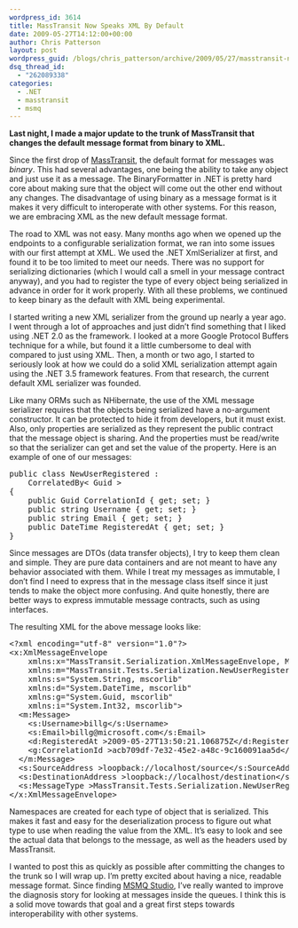 ```yaml
---
wordpress_id: 3614
title: MassTransit Now Speaks XML By Default
date: 2009-05-27T14:12:00+00:00
author: Chris Patterson
layout: post
wordpress_guid: /blogs/chris_patterson/archive/2009/05/27/masstransit-now-speaks-xml-by-default.aspx
dsq_thread_id:
  - "262089338"
categories:
  - .NET
  - masstransit
  - msmq
---
```

**Last night, I made a major update to the trunk of MassTransit that changes the default message format from binary to XML.** 

Since the first drop of [MassTransit](http://code.google.com/p/masstransit/), the default format for messages was _binary_. This had several advantages, one being the ability to take any object and just use it as a message. The BinaryFormatter in .NET is pretty hard core about making sure that the object will come out the other end without any changes. The disadvantage of using binary as a message format is it makes it very difficult to interoperate with other systems. For this reason, we are embracing XML as the new default message format. 

The road to XML was not easy. Many months ago when we opened up the endpoints to a configurable serialization format, we ran into some issues with our first attempt at XML. We used the .NET XmlSerializer at first, and found it to be too limited to meet our needs. There was no support for serializing dictionaries (which I would call a smell in your message contract anyway), and you had to register the type of every object being serialized in advance in order for it work properly. With all these problems, we continued to keep binary as the default with XML being experimental. 

I started writing a new XML serializer from the ground up nearly a year ago. I went through a lot of approaches and just didn&#8217;t find something that I liked using .NET 2.0 as the framework. I looked at a more Google Protocol Buffers technique for a while, but found it a little cumbersome to deal with compared to just using XML. Then, a month or two ago, I started to seriously look at how we could do a solid XML serialization attempt again using the .NET 3.5 framework features. From that research, the current default XML serializer was founded. 

Like many ORMs such as NHibernate, the use of the XML message serializer requires that the objects being serialized have a no-argument constructor. It can be protected to hide it from developers, but it must exist. Also, only properties are serialized as they represent the public contract that the message object is sharing. And the properties must be read/write so that the serializer can get and set the value of the property. Here is an example of one of our messages: 

<pre>public class NewUserRegistered : 
	CorrelatedBy&lt; Guid &gt;
{
	public Guid CorrelationId { get; set; }
	public string Username { get; set; }
	public string Email { get; set; }
	public DateTime RegisteredAt { get; set; }
}
</pre>

Since messages are DTOs (data transfer objects), I try to keep them clean and simple. They are pure data containers and are not meant to have any behavior associated with them. While I treat my messages as immutable, I don&#8217;t find I need to express that in the message class itself since it just tends to make the object more confusing. And quite honestly, there are better ways to express immutable message contracts, such as using interfaces. 

The resulting XML for the above message looks like: 

<pre>&lt;?xml encoding="utf-8" version="1.0"?&gt;
&lt;x:XmlMessageEnvelope 
	xmlns:x="MassTransit.Serialization.XmlMessageEnvelope, MassTransit"
	xmlns:m="MassTransit.Tests.Serialization.NewUserRegistered, MassTransit.Tests" 
	xmlns:s="System.String, mscorlib" 
	xmlns:d="System.DateTime, mscorlib" 
	xmlns:g="System.Guid, mscorlib" 
	xmlns:i="System.Int32, mscorlib"&gt;
  &lt;m:Message&gt;
    &lt;s:Username&gt;billg&lt;/s:Username&gt;
    &lt;s:Email&gt;billg@microsoft.com&lt;/s:Email&gt;
    &lt;d:RegisteredAt &gt;2009-05-27T13:50:21.106875Z&lt;/d:RegisteredAt&gt;
    &lt;g:CorrelationId &gt;acb709df-7e32-45e2-a48c-9c160091aa5d&lt;/g:CorrelationId&gt;
  &lt;/m:Message&gt;
  &lt;s:SourceAddress &gt;loopback://localhost/source&lt;/s:SourceAddress&gt;
  &lt;s:DestinationAddress &gt;loopback://localhost/destination&lt;/s:DestinationAddress&gt;
  &lt;s:MessageType &gt;MassTransit.Tests.Serialization.NewUserRegistered, MassTransit.Tests&lt;/s:MessageType&gt;
&lt;/x:XmlMessageEnvelope&gt;
</pre>

Namespaces are created for each type of object that is serialized. This makes it fast and easy for the deserialization process to figure out what type to use when reading the value from the XML. It&#8217;s easy to look and see the actual data that belongs to the message, as well as the headers used by MassTransit. 

I wanted to post this as quickly as possible after committing the changes to the trunk so I will wrap up. I&#8217;m pretty excited about having a nice, readable message format. Since finding [MSMQ Studio](http://www.geekproject.com/tools.aspx#10), I&#8217;ve really wanted to improve the diagnosis story for looking at messages inside the queues. I think this is a solid move towards that goal and a great first steps towards interoperability with other systems.